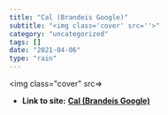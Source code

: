 ```yaml
---
title: "Cal (Brandeis Google)"
subtitle: "<img class='cover' src=''>"
category: "uncategorized"
tags: []
date: "2021-04-06"
type: "rain"
---
```

<img class="cover" src=>


* **Link to site:** **[Cal (Brandeis Google)](https://calendar.google.com/calendar/b/1/render#main_7)**